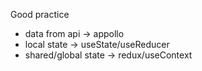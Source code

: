 Good practice

- data from api -> appollo
- local state -> useState/useReducer
- shared/global state -> redux/useContext
